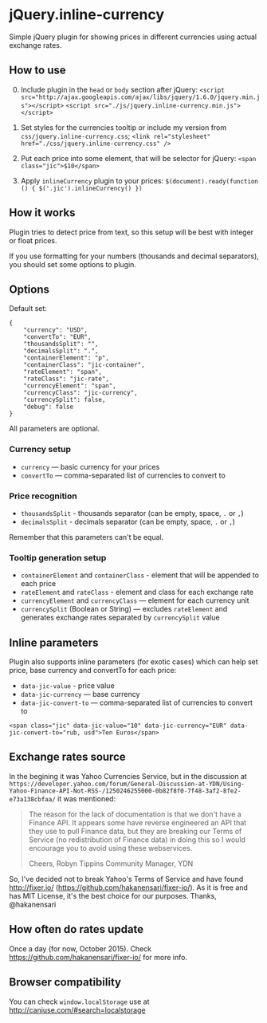 
# jQuery.inline-currency
Simple jQuery plugin for showing prices in different currencies using actual exchange rates.

## How to use
0. Include plugin in the `head` or `body` section after jQuery:
    `<script src="http://ajax.googleapis.com/ajax/libs/jquery/1.6.0/jquery.min.js"></script>`
    `<script src="./js/jquery.inline-currency.min.js"></script>`

1. Set styles for the currencies tooltip or include my version from `css/jquery.inline-currency.css`;
    `<link rel="stylesheet" href="./css/jquery.inline-currency.css" />`

2. Put each price into some element, that will be selector for jQuery:
    `<span class="jic">$10</span>`

3. Apply `inlineCurrency` plugin to your prices:
    `$(document).ready(function () {
        $('.jic').inlineCurrency()
    })`
    

## How it works
Plugin tries to detect price from text, so this setup will be best with integer or float prices.

If you use formatting for your numbers (thousands and decimal separators), you should set some options to plugin.

## Options
Default set:
```
{
    "currency": "USD",
    "convertTo": "EUR",
    "thousandsSplit": "",
    "decimalsSplit": ".",
    "containerElement": "p",
    "containerClass": "jic-container",
    "rateElement": "span",
    "rateClass": "jic-rate",
    "currencyElement": "span",
    "currencyClass": "jic-currency",
    "currencySplit": false,
    "debug": false
}
```

All parameters are optional.

### Currency setup
- `currency` — basic currency for your prices
- `convertTo` — comma-separated list of currencies to convert to

### Price recognition
- `thousandsSplit` - thousands separator (can be empty, space, `.` or `,`)
- `decimalsSplit` - decimals separator  (can be empty, space, `.` or `,`)

Remember that this parameters can't be equal.

### Tooltip generation setup
- `containerElement` and `containerClass` - element that will be appended to each price
- `rateElement` and `rateClass` - element and class for each exchange rate
- `currencyElement` and `currencyClass` — element for each currency unit
- `currencySplit` (Boolean or String) — excludes `rateElement` and generates exchange rates separated by `currencySplit` value

## Inline parameters
Plugin also supports inline parameters (for exotic cases) which can help set price, base currency and convertTo for each price:
- `data-jic-value` - price value
- `data-jic-currency` — base currency
- `data-jic-convert-to` — comma-separated list of currencies to convert to

```
<span class="jic" data-jic-value="10" data-jic-currency="EUR" data-jic-convert-to="rub, usd">Ten Euros</span>
```

## Exchange rates source

In the begining it was Yahoo Currencies Service, but in the discussion at `https://developer.yahoo.com/forum/General-Discussion-at-YDN/Using-Yahoo-Finance-API-Not-RSS-/1250246255000-0b82f8f0-7f48-3af2-8fe2-e73a138cbfaa/` it was mentioned:

> The reason for the lack of documentation is that we don't have a Finance API. It appears some have reverse engineered an API that they use to pull Finance data, but they are breaking our Terms of Service (no redistribution of Finance data) in doing this so I would encourage you to avoid using these webservices.
>
>Cheers,
>Robyn Tippins
>Community Manager, YDN

So, I've decided not to break Yahoo's Terms of Service and have found http://fixer.io/ (https://github.com/hakanensari/fixer-io/). As it is free and has MIT License, it's the best choice for our purposes. Thanks, @hakanensari

## How often do rates update

Once a day (for now, October 2015). Check https://github.com/hakanensari/fixer-io/ for more info.

## Browser compatibility
You can check `window.localStorage` use at http://caniuse.com/#search=localstorage
